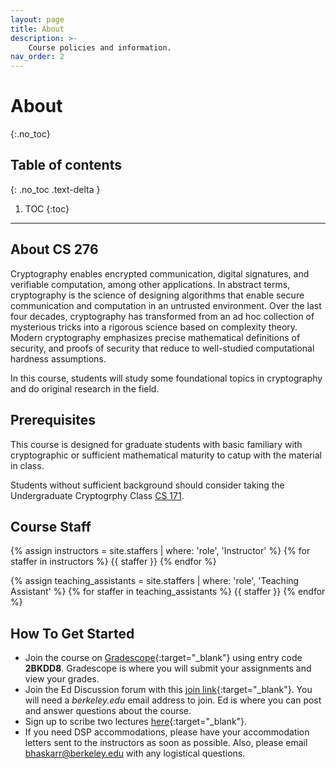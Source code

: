```yaml
---
layout: page
title: About
description: >-
    Course policies and information.
nav_order: 2
---
```


# About
{:.no_toc}

## Table of contents
{: .no_toc .text-delta }

1. TOC
{:toc}

---

## About CS 276

Cryptography enables encrypted communication, digital signatures, and verifiable computation, among other applications. In abstract terms, cryptography is the science of designing algorithms that enable secure communication and computation in an untrusted environment. Over the last four decades, cryptography has transformed from an ad hoc collection of mysterious tricks into a rigorous science based on complexity theory. Modern cryptography emphasizes precise mathematical definitions of security, and proofs of security that reduce to well-studied computational hardness assumptions.

In this course, students will study some foundational topics in cryptography and do original research in the field.

## Prerequisites
This course is designed for graduate students with basic familiary with cryptographic or sufficient mathematical maturity to catup with the material in class. 

Students without sufficient background should consider taking the Undergraduate Cryptogrphy Class [CS 171](https://eecs171.com/).

## Course Staff

{% assign instructors = site.staffers | where: 'role', 'Instructor' %}
{% for staffer in instructors %}
{{ staffer }}
{% endfor %}

{% assign teaching_assistants = site.staffers | where: 'role', 'Teaching Assistant' %}
{% for staffer in teaching_assistants %}
{{ staffer }}
{% endfor %}


## How To Get Started
* Join the course on [Gradescope](https://www.gradescope.com/courses/799228){:target="_blank"} using entry code **2BKDD8**. Gradescope is where you will submit your assignments and view your grades.
* Join the Ed Discussion forum with this [join link](https://edstem.org/us/join/feHXXN){:target="_blank"}. You will need a *berkeley.edu* email address to join. Ed is where you can post and answer questions about the course.
* Sign up to scribe two lectures [here](https://docs.google.com/spreadsheets/d/174bPvR3db2Uvda138NZWzITQixrS3XxK4Cn-1Ie1gLM/edit?usp=sharing){:target="_blank"}.
* If you need DSP accommodations, please have your accommodation letters sent to the instructors as soon as possible. Also, please email bhaskarr@berkeley.edu with any logistical questions.
